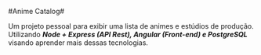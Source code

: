 #Anime Catalog#

Um projeto pessoal para exibir uma lista de animes e estúdios de produção. Utilizando ***Node + Express (API Rest), Angular (Front-end) e PostgreSQL*** visando aprender mais dessas tecnologias.